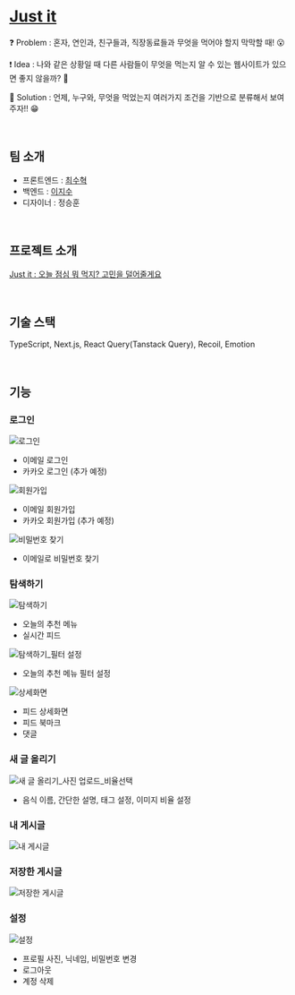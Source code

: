 # [Just it](https://justit.kr/)

❓ Problem : 혼자, 연인과, 친구들과, 직장동료들과 무엇을 먹어야 할지 막막할 때! 😮

❗️ Idea : 나와 같은 상황일 때 다른 사람들이 무엇을 먹는지 알 수 있는 웹사이트가 있으면 좋지 않을까? 🤔

💯 Solution : 언제, 누구와, 무엇을 먹었는지 여러가지 조건을 기반으로 분류해서 보여주자!! 😁

<br/>

## 팀 소개

- 프론트엔드 : [최수혁](https://github.com/choisuhyeok1255)
- 백엔드 : [이지수](https://github.com/2jisu)
- 디자이너 : 정승훈

<br/>

## 프로젝트 소개

[Just it : 오늘 점심 뭐 먹지? 고민을 덜어줄게요](https://choisuhyeok.tistory.com/128)

<br/>

## 기술 스택

TypeScript, Next.js, React Query(Tanstack Query), Recoil, Emotion

<br/>

## 기능

### 로그인

![로그인](https://github.com/just-itt/just-it-frontend/assets/72919631/488a66b3-1430-4f9c-95b5-f086dc2de7e5)

- 이메일 로그인
- 카카오 로그인 (추가 예정)

![회원가입](https://github.com/just-itt/just-it-frontend/assets/72919631/56cd4d73-9b75-407a-b558-3bb987c666c0)

- 이메일 회원가입
- 카카오 회원가입 (추가 예정)

![비밀번호 찾기](https://github.com/just-itt/just-it-frontend/assets/72919631/9e2aec07-95b3-49b7-bbca-e668af22a991)

- 이메일로 비밀번호 찾기

### 탐색하기

![탐색하기](https://github.com/just-itt/just-it-frontend/assets/72919631/c259d19e-4913-430b-8f08-781a34450e9f)

- 오늘의 추천 메뉴
- 실시간 피드

![탐색하기_필터 설정](https://github.com/just-itt/just-it-frontend/assets/72919631/8537328d-d15d-43ea-8868-c215fe104654)

- 오늘의 추천 메뉴 필터 설정

![상세화면](https://github.com/just-itt/just-it-frontend/assets/72919631/07f9673e-d2b0-4d1a-9cbb-9e92853324cc)

- 피드 상세화면
- 피드 북마크
- 댓글

### 새 글 올리기

![새 글 올리기_사진 업로드_비율선택](https://github.com/just-itt/just-it-frontend/assets/72919631/2e87e11b-0953-438f-be9b-8b796fd933f0)

- 음식 이름, 간단한 설명, 태그 설정, 이미지 비율 설정

### 내 게시글

![내 게시글](https://github.com/just-itt/just-it-frontend/assets/72919631/85e68d7b-918a-4de0-a38e-8a87280a93d4)

### 저장한 게시글

![저장한 게시글](https://github.com/just-itt/just-it-frontend/assets/72919631/f08fc1b9-c4a6-4bc7-bff9-d5470ed5765f)

### 설정

![설정](https://github.com/just-itt/just-it-frontend/assets/72919631/6b517d69-adc5-4398-b09d-715810e9c962)

- 프로필 사진, 닉네임, 비밀번호 변경
- 로그아웃
- 계정 삭제
